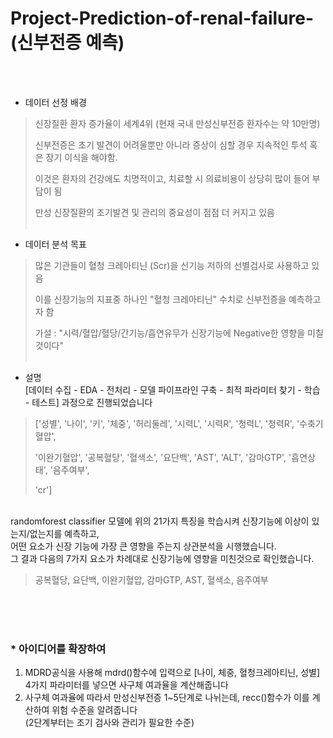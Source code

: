 # Project-Prediction-of-renal-failure-(신부전증 예측)
<br><br>

- 데이터 선정 배경
> 신장질환 환자 증가율이 세계4위 (현재 국내 만성신부전증 환자수는 약 10만명)
> 
> 신부전증은 초기 발견이 어려울뿐만 아니라 증상이 심할 경우 지속적인 투석 혹은 장기 이식을 해야함.
> 
> 이것은 환자의 건강에도 치명적이고, 치료할 시 의료비용이 상당히 많이 들어 부담이 됨
> 
> 만성 신장질환의 조기발견 및 관리의 중요성이 점점 더 커지고 있음
<br><br>

- 데이터 분석 목표
> 많은 기관들이 혈청 크레아티닌 (Scr)을 신기능 저하의 선별검사로 사용하고 있음
> 
> 이를 신장기능의 지표중 하나인 "혈청 크레아티닌" 수치로 신부전증을 예측하고자 함
> 
> 가설 : "시력/혈압/혈당/간기능/흡연유무가 신장기능에 Negative한 영향을 미칠것이다"
<br><br>

- 설명 <br>
[데이터 수집 - EDA - 전처리 - 모델 파이프라인 구축 - 최적 파라미터 찾기 - 학습 - 테스트] 과정으로 진행되었습니다 <br>
> ['성별', '나이', '키', '체중', '허리둘레', '시력L', '시력R', '청력L', '청력R', '수축기혈압',
>
> '이완기혈압', '공복혈당', '혈색소', '요단백', 'AST', 'ALT', '감마GTP', '흡연상태', '음주여부',
>
> 'cr'] 
<br>
randomforest classifier 모델에 위의 21가지 특징을 학습시켜 신장기능에 이상이 있는지/없는지를 예측하고, <br>
어떤 요소가 신장 기능에 가장 큰 영향을 주는지 상관분석을 시행했습니다. <br>
그 결과 다음의 7가지 요소가 차례대로 신장기능에 영향을 미친것으로 확인했습니다. <br>

> 공복혈당, 요단백, 이완기혈압, 감마GTP, AST, 혈색소, 음주여부

<br><br><br>


### * 아이디어를 확장하여 <br>
1. MDRD공식을 사용해 mdrd()함수에 입력으로 [나이, 체중, 혈청크레아티닌, 성별] 4가지 파라미터를 넣으면 사구체 여과율을 계산해줍니다 <br>
2. 사구체 여과율에 따라서 만성신부전증 1~5단계로 나뉘는데, recc()함수가 이를 계산하여 위험 수준을 알려줍니다 <br>
(2단계부터는 조기 검사와 관리가 필요한 수준) <br>
